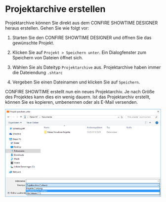 # Projektarchive erstellen

Projektarchive können Sie direkt aus dem CONFIRE SHOWTIME DESIGNER heraus erstellen. Gehen Sie wie folgt vor:

1. Starten Sie den CONFIRE SHOWTIME DESIGNER und öffnen Sie das gewünschte Projekt.

2. Klicken Sie auf `Projekt > Speichern unter`. Ein Dialogfenster zum Speichern von Dateien öffnet sich.

3. Wählen Sie als Dateityp `Projektarchive` aus. Projektarchive haben immer die Dateiendung `.shtarc`

4. Vergeben Sie einen Dateinamen und klicken Sie auf `Speichern`.

CONFIRE SHOWTIME erstellt nun ein neues Projektarchiv. Je nach Größe des Projektes kann dies ein wenig dauern. Ist das Projektarchiv erstellt, können Sie es kopieren, umbenennen oder als E-Mail versenden.

![Projekt als Projektarchiv speichern](../../images/save-project-as-archive.png)